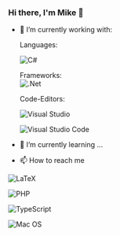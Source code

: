 ### Hi there, I'm Mike 👋


- 🔭 I’m currently working with: <br>
  
  Languages: <br>
  <!-- C# Icon -->
  ![C#](https://img.shields.io/badge/c%23-%23239120.svg?style=for-the-badge&logo=c-sharp&logoColor=white)
  
  
  Frameworks:<br>
  ![.Net](https://img.shields.io/badge/.NET-5C2D91?style=for-the-badge&logo=.net&logoColor=white)
  
  Code-Editors: <br>
  <!-- Visual Studio Icon -->
  ![Visual Studio](https://img.shields.io/badge/Visual%20Studio-5C2D91.svg?style=for-the-badge&logo=visual-studio&logoColor=white)
  <!-- Visual Studio Code Icon -->
  ![Visual Studio Code](https://img.shields.io/badge/Visual%20Studio%20Code-0078d7.svg?style=for-the-badge&logo=visual-studio-code&logoColor=white)

 
  


- 🌱 I’m currently learning ...

- 📫 How to reach me



<!--

- 🔭 I’m currently working with ...
- 🌱 I’m currently learning ...
- 👯 I’m looking to collaborate on ...
- 🤔 I’m looking for help with ...
- 💬 Ask me about ...
- 📫 How to reach me: ...
- 😄 Pronouns: ...
- ⚡ Fun fact: ...
-->




<!-- LaTex Icon -->
![LaTeX](https://img.shields.io/badge/latex-%23008080.svg?style=for-the-badge&logo=latex&logoColor=white)

<!-- PHP Icon -->
![PHP](https://img.shields.io/badge/php-%23777BB4.svg?style=for-the-badge&logo=php&logoColor=white)

<!-- Typescript -->
![TypeScript](https://img.shields.io/badge/typescript-%23007ACC.svg?style=for-the-badge&logo=typescript&logoColor=white)

<!-- MacOS Icon -->
![Mac OS](https://img.shields.io/badge/mac%20os-000000?style=for-the-badge&logo=macos&logoColor=F0F0F0)
